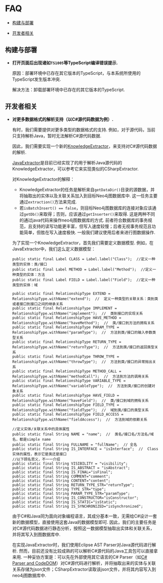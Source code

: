 # FAQ

- [构建与部署](#install)

- [开发者相关](#developer)

<a name="install"></a>
## 构建与部署

- **打开页面后出现诸如```TS1005```等TypeScript编译错误提示.**

    原因：部署环境中已存在其它版本的TypeScript，与本系统所使用的TypeScript发生版本冲突.
    
    解决方法：卸载部署环境中已存在的其它版本的TypeScript.

<a name="developer"></a>
## 开发者相关

- **对更多数据格式的解析支持（以C#源代码数据为例）.**

    有时，我们需要提供对更多类型的数据格式的支持. 例如，对于源代码，当前只支持解析Java，暂时无法解析C#源代码数据.

    因此，我们需要实现一个新的[KnowledgeExtractor](https://github.com/linzeqipku/intellide-graph/blob/enterprise/src/main/java/cn/edu/pku/sei/intellide/graph/extraction/KnowledgeExtractor.java)，来支持对C#源代码数据的解析.

    [JavaExtractor](https://github.com/linzeqipku/intellide-graph/blob/enterprise/src/main/java/cn/edu/pku/sei/intellide/graph/extraction/java/JavaExtractor.java)是目前已经实现了的用于解析Java源代码的KnowledgeExtractor，可以参考它来实现类似的CSharpExtractor.

    对KnowledgeExtractor的解释：

    - KnowledgeExtractor的任务是解析来自```getDataDir()```目录的源数据，并将抽取出的实体以及关联关系加入到目标Neo4j图数据库中. 这一任务主要通过```extraction()```方法来完成.
    - 若```isBatchInsert() == false```，则目标Neo4j图数据库的连接对象应该通过```getDb()```来取得；否则，应该通过```getInserter()```来取得. 这是两种不同的通过java代码来操作neo4j图数据库的方式. 前者符合数据库的事务规范，且支持的读写功能更丰富，但写入速度较慢；后者无视事务规范且功能简单，但胜在写入速度极快. 一般我们建议使用后者来进行图数据操作.

    为了实现一个KnowledgeExtractor，首先我们需要定义数据模型. 例如，在JavaExtractor中，我们这么定义数据模型：

    ```
    public static final Label CLASS = Label.label("Class");  //定义一种类型的实体：类/接口
    public static final Label METHOD = Label.label("Method");  //定义一种类型的实体：方法
    public static final Label FIELD = Label.label("Field");  //定义一种类型的实体：域
    
    public static final RelationshipType EXTEND = RelationshipType.withName("extend");  //  定义一种类型的关联关系：类到类或者接口到接口之间的继承关系
    public static final RelationshipType IMPLEMENT = RelationshipType.withName("implement");  //  类到接口的实现关系
    public static final RelationshipType HAVE_METHOD = RelationshipType.withName("haveMethod");  //  类/接口到方法的拥有关系
    public static final RelationshipType PARAM_TYPE = RelationshipType.withName("paramType");  //  方法到类/接口的输入参数类型关系
    public static final RelationshipType RETURN_TYPE = RelationshipType.withName("returnType");  //  方法到类/接口的返回类型关系
    public static final RelationshipType THROW_TYPE = RelationshipType.withName("throwType");  //  方法到类/接口的异常抛出关系
    public static final RelationshipType METHOD_CALL = RelationshipType.withName("methodCall");  //  方法到方法的调用关系
    public static final RelationshipType VARIABLE_TYPE = RelationshipType.withName("variableType");  //  方法到类/接口的创建对象关系
    public static final RelationshipType HAVE_FIELD = RelationshipType.withName("haveField");  //  类/接口到域的拥有关系
    public static final RelationshipType FIELD_TYPE = RelationshipType.withName("fieldType");  //  域到类/接口的类型关系
    public static final RelationshipType FIELD_ACCESS = RelationshipType.withName("fieldAccess");  //  方法到域的依赖关系
    
    //定义实体/关联关系中的具体属性
    public static final String NAME = "name";  //  类名/接口名/方法名/域名，都是simple name
    public static final String FULLNAME = "fullName";  // 全名
    public static final String IS_INTERFACE = "isInterface";  //  Class实体的属性，表示它是类还是接口
    //以下顾名思义，不一一介绍
    public static final String VISIBILITY = "visibility";
    public static final String IS_ABSTRACT = "isAbstract";
    public static final String IS_FINAL="isFinal";
    public static final String COMMENT="comment";
    public static final String CONTENT="content";
    public static final String RETURN_TYPE_STR="returnType";
    public static final String TYPE_STR="type";
    public static final String PARAM_TYPE_STR="paramType";
    public static final String IS_CONSTRUCTOR="isConstructor";
    public static final String IS_STATIC="isStatic";
    public static final String IS_SYNCHRONIZED="isSynchronized";
    ```

    由于C#和Java同为面向对象编程语言，其成分基本一致，无需给C#设计一套新的数据模型，直接使用这套Java的数据模型即可.
    因此，我们的主要任务是对C#源代码数据进行静态分析，按照这一数据模型抽取出实体和关联关系，并将其写入到图数据库中.

    在实现JavaExtractor时，我们使用Eclipse AST Parser对Java源代码进行解析.
    然而，目前还没有比较成熟的可以解析C#源代码的Java工具包可以直接拿来用.
    一种妥协方案是：可以先在外部使用其它语言的C# Parser（如[C# Parser and CodeDOM](http://www.inevitablesoftware.com/Products.aspx)）对C#源代码进行解析，并将抽取出来的实体与关联关系存储为json文件；CSharpExtractor读取该json文件，并将其内容写入到neo4j图数据库中.

